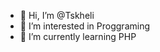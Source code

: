 - 👋 Hi, I’m @Tskheli
- 👀 I’m interested in Proggraming
- 🌱 I’m currently learning PHP

<!---
Tskheli/Tskheli is a ✨ special ✨ repository because its `README.md` (this file) appears on your GitHub profile.
You can click the Preview link to take a look at your changes.
--->
